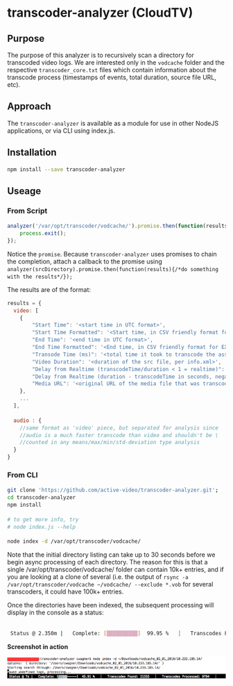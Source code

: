 # transcoder-analyzer (CloudTV)

## Purpose

The purpose of this analyzer is to recursively scan a directory for transcoded video logs. We are interested only in the ```vodcache``` folder and the respective ```transcoder_core.txt``` files which contain information about the transcode process (timestamps of events, total duration, source file URL, etc). 

## Approach

The ```transcoder-analyzer``` is available as a module for use in other NodeJS applications, or via CLI using index.js.

## Installation

``` bash
npm install --save transcoder-analyzer
```

## Useage

### From Script

``` javascript
analyzer('/var/opt/transcoder/vodcache/').promise.then(function(results){
    process.exit();
});
```

Notice the ```promise```. Because ```transcoder-analyzer``` uses promises to chain the completion, attach a callback to the promise using ```analyzer(srcDirectory).promise.then(function(results){/*do something with the results*/});```

The results are of the format:

``` javascript
results = {
  video: [
    {
        "Start Time": '<start time in UTC format>',
        "Start Time Formatted": '<Start time, in CSV friendly format for EXCEL>',
        "End Time": '<end time in UTC format>',
        "End Time Formatted": '<End time, in CSV friendly format for EXCEL>',,
        "Transode Time (ms)": '<total time it took to transcode the asset>',
        "Video Duration": '<duration of the src file, per info.xml>',
        "Delay from Realtime (transcodeTime/duration < 1 = realtime)": <float, 1 or less is good, over 1 is bad>,
        "Delay from Realtime (duration - transcodeTime in seconds, negative is good)": <float, negative is good, positive is bad>,
        "Media URL": '<original URL of the media file that was transcoded>'
    },
    ...
  ],

  audio : {
    //same format as 'video' piece, but separated for analysis since 
    //audio is a much faster transcode than video and shouldn't be \
    //counted in any means/max/min/std-deviation type analysis
  }
}
```

### From CLI

``` bash
git clone 'https://github.com/active-video/transcoder-analyzer.git';
cd transcoder-analyzer
npm install

# to get more info, try
# node index.js --help

node index -d /var/opt/transcoder/vodcache/
```

Note that the initial directory listing can take up to 30 seconds before we begin async processing of each directory. The reason for this is that a single /var/opt/transcoder/vodcache/ folder can contain 10k+ entries, and if you are looking at a clone of several (i.e. the output of ```rsync -a /var/opt/transcoder/vodcache ~/vodcache/ --exclude *.vob``` for several transcoders, it could have 100k+ entries.

Once the directories have been indexed, the subsequent processing will display in the console as a status:

```bash

 Status @ 2.350m |   Complete: [▒▒▒▒▒▒▒▒▒▒]  99.95 %   ┊   Transcodes Found: 117070   ┊   Transcodes Processed: 117009   ┊

 ```

**Screenshot in action**

![Progress Screenshot](assets/progress-screenshot.png)
